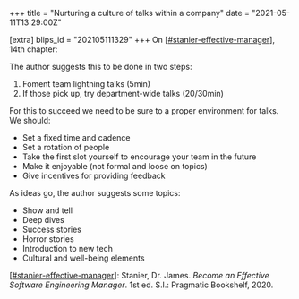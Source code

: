+++
title = "Nurturing a culture of talks within a company"
date = "2021-05-11T13:29:00Z"

[extra]
blips_id = "202105111329"
+++
On [[#stanier-effective-manager](/blips/tags/stanier-effective-manager)], 14th chapter:

The author suggests this to be done in two steps:
1. Foment team lightning talks (5min)
2. If those pick up, try department-wide talks (20/30min)

For this to succeed we need to be sure to a proper environment for talks. We should:
- Set a fixed time and cadence
- Set a rotation of people
- Take the first slot yourself to encourage your team in the future
- Make it enjoyable (not formal and loose on topics)
- Give incentives for providing feedback

As ideas go, the author suggests some topics:
- Show and tell
- Deep dives
- Success stories
- Horror stories
- Introduction to new tech
- Cultural and well-being elements

[[#stanier-effective-manager](/blips/tags/stanier-effective-manager)]: Stanier, Dr. James. _Become an Effective Software Engineering Manager_. 1st ed. S.l.: Pragmatic Bookshelf, 2020.
